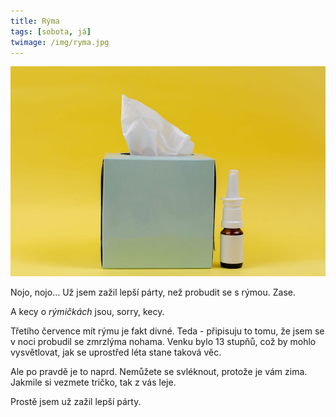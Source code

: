 ```yaml
---
title: Rýma
tags: [sobota, já]
twimage: /img/ryma.jpg
---
```


![cover](/img/ryma.jpg)

Nojo, nojo... Už jsem zažil lepší párty, než probudit se s rýmou. Zase.

A kecy o _rýmičkách_ jsou, sorry, kecy. 

Třetího července mít rýmu je fakt divné. Teda - připisuju to tomu, že jsem se v noci probudil se zmrzlýma nohama. Venku bylo 13 stupňů, což by mohlo vysvětlovat, jak se uprostřed léta stane taková věc.

Ale po pravdě je to naprd. Nemůžete se svléknout, protože je vám zima. Jakmile si vezmete tričko, tak z vás leje.

Prostě jsem už zažil lepší párty.